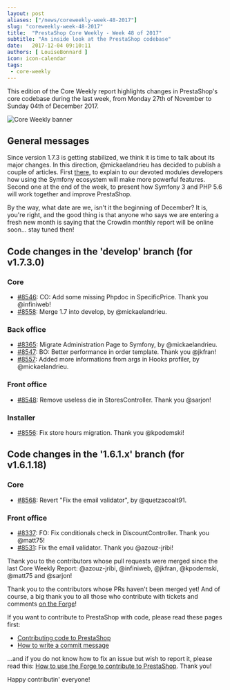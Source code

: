 ```yaml
---
layout: post
aliases: ["/news/coreweekly-week-48-2017"]
slug: "coreweekly-week-48-2017"
title:  "PrestaShop Core Weekly - Week 48 of 2017"
subtitle: "An inside look at the PrestaShop codebase"
date:   2017-12-04 09:10:11
authors: [ LouiseBonnard ]
icon: icon-calendar
tags:
 - core-weekly
---
```


This edition of the Core Weekly report highlights changes in PrestaShop's core codebase during the last week, from Monday 27th of November to Sunday 04th of December 2017.

![Core Weekly banner](/assets/images/2017/04/core_weekly_banner.jpg)


## General messages

Since version 1.7.3 is getting stabilized, we think it is time to talk about its major changes. In this direction, @mickaelandrieu has decided to publish a couple of articles. First [there](http://build.prestashop.com/news/make-back-office-modules-great-again), to explain to our devoted modules developers how using the Symfony ecosystem will make more powerful features. Second one at the end of the week, to present how Symfony 3 and PHP 5.6 will work together and improve PrestaShop.

By the way, what date are we, isn't it the beginning of December? It is, you're right, and the good thing is that anyone who says we are entering a fresh new month is saying that the Crowdin monthly report will be online soon... stay tuned then!


## Code changes in the 'develop' branch (for v1.7.3.0)

### Core

* [#8546](https://github.com/PrestaShop/PrestaShop/pull/8546): CO: Add some missing Phpdoc in SpecificPrice. Thank you @infiniweb!
* [#8558](https://github.com/PrestaShop/PrestaShop/pull/8558): Merge 1.7 into develop, by @mickaelandrieu.


### Back office

* [#8365](https://github.com/PrestaShop/PrestaShop/pull/8365): Migrate Administration Page to Symfony, by @mickaelandrieu.
* [#8547](https://github.com/PrestaShop/PrestaShop/pull/8547): BO: Better performance in order template. Thank you @jkfran!
* [#8557](https://github.com/PrestaShop/PrestaShop/pull/8557): Added more informations from args in Hooks profiler, by @mickaelandrieu.


### Front office

* [#8548](https://github.com/PrestaShop/PrestaShop/pull/8548): Remove useless die in StoresController. Thank you @sarjon!


### Installer

* [#8556](https://github.com/PrestaShop/PrestaShop/pull/8556): Fix store hours migration. Thank you @kpodemski!


## Code changes in the '1.6.1.x' branch (for v1.6.1.18)

### Core

* [#8568](https://github.com/PrestaShop/PrestaShop/pull/8568): Revert "Fix the email validator", by @quetzacoalt91.


### Front office

* [#8337](https://github.com/PrestaShop/PrestaShop/pull/8337): FO: Fix conditionals check in DiscountController. Thank you @matt75!
* [#8531](https://github.com/PrestaShop/PrestaShop/pull/8531): Fix the email validator. Thank you @azouz-jribi!

Thank you to the contributors whose pull requests were merged since the last Core Weekly Report: @azouz-jribi, @infiniweb, @jkfran, @kpodemski, @matt75 and @sarjon!

Thank you to the contributors whose PRs haven't been merged yet! And of course, a big thank you to all those who contribute with tickets and comments [on the Forge](http://forge.prestashop.com/)!

If you want to contribute to PrestaShop with code, please read these pages first:

 * [Contributing code to PrestaShop](http://doc.prestashop.com/display/PS16/Contributing+code+to+PrestaShop)
 * [How to write a commit message](http://doc.prestashop.com/display/PS16/How+to+write+a+commit+message)

...and if you do not know how to fix an issue but wish to report it, please read this: [How to use the Forge to contribute to PrestaShop](http://doc.prestashop.com/display/PS16/How+to+use+the+Forge+to+contribute+to+PrestaShop). Thank you!

Happy contributin' everyone!

